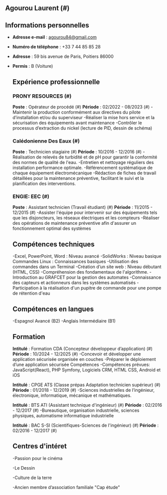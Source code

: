 ## Agourou  Laurent (#)
## Informations personnelles
- **Adresse e-mail** : agourou84@gmail.com
- **Numéro de téléphone** : +33 7 44 85 85 28
- **Adresse** : 59 bis avenue de Paris, Poitiers 86000
- **Permis** : B (Voiture)
 

  ## Expérience professionnelle
  ### PRONY RESOURCES (#)
  **Poste** : Opérateur de procédé (#)
  **Période** : 02/2022 - 08/2023 (#)
  -Maintenir la production conformément aux directives du pilote d’installation
   et/ou du superviseur
  -Réaliser la mise hors service et la sécurisation des équipements avant
   maintenance
  -Contrôler le processus d’extraction du nickel (lecture de PID, dessin de
   schéma)
  ### Calédonienne Des Eaux  (#)
  **Poste** : Technicien stagiaire (#)
  **Période** : 10/2016 - 12/2016 (#)
  -Réalisation de relevés de turbidité et de pH pour garantir la conformité des
  normes de qualité de l'eau.
  -Entretien et nettoyage réguliers des installation
   performance optimale.
  -Référencement systématique de chaque équipement électromécanique
  -Rédaction de fiches de travail détaillées pour la maintenance préventive,
   facilitant le suivi et la planification des interventions.
  ### ENGIE: EEC  (#)
  **Poste** : Assistant technicien (Travail étudiant) (#)
  **Période** : 11/2015 - 12/2015 (#)
  -Assister l'équipe pour intervenir sur des équipements tels que les
   disjoncteurs, les réseaux électriques et les compteurs
  -Réaliser des opérations de maintenance préventive afin d'assurer un
   fonctionnement optimal des systèmes

   ## Compétences techniques 
  -Excel, PowerPoint, Word : Niveau avancé
  -SolidWorks : Niveau basique Commandes Linux : Connaissances basiques 
  -Utilisation des commandes dans un Terminal
  -Création d’un site web : Niveau débutant (HTML, CSS)
  -Compréhension des fondamentaux de l'algorithme. 
  -Introduction au GRAFCET pour la gestion des automates 
  -Connaissance des capteurs et actionneurs dans les systèmes automatisés 
  -Participation à la réalisation d'un pupitre de commande pour  une pompe de rétention d'eau
  ## Compétences en langues
  -Espagnol Avancé (B2)
  -Anglais Intermédiaire (B1)

  ## Formation
  **Intitulé** : Formation CDA (Concepteur développeur d’application) (#)
  **Période** : 10/2024 - 12/2025 (#)
  -Concevoir et développer une application sécurisée organisée en couches
  -Préparer le déploiement d’une application sécurisée Compétences
  -Compétences prévues: JavaScript(React), PHP Symfony, Logiciels CRM, HTML CSS, Android et iOS


  **Intitulé** : CPGE ATS (Classe prépas Adaptation technicien supérieur)  (#)
  **Période** : 01/2018 - 12/2019 (#)
  -Sciences industrielles de l’ingénieur, électronique, informatique, mécanique et mathématiques.


  **Intitulé** : BTS ATI (Assistant technique d'ingénieur)  (#)
  **Période** : 02/2016 - 12/2017 (#)
  -Bureautique, organisation industrielle, sciences physiques, automatisme
   informatique industrielle


   **Intitulé** : BAC S-SI (Scientifiques-Sciences de l'ingénieur)  (#)
  **Période** : 02/2016 - 12/2017 (#)

  ## Centres d'intéret 
  -Passion pour le cinéma

  
  -Le Dessin

  
  -Culture de la terre

  
  -Ancien membre d’association familiale "Cap étude"
  
  
    
